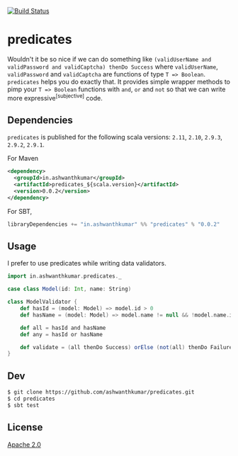 [![Build Status](https://snap-ci.com/ashwanthkumar/predicates/branch/master/build_image)](https://snap-ci.com/ashwanthkumar/predicates/branch/master)

# predicates
Wouldn't it be so nice if we can do something like `(validUserName and validPassword and validCaptcha) thenDo Success` where `validUserName`, `validPassword` and `validCaptcha` are functions of type `T => Boolean`. `predicates` helps you do exactly that. 
It provides simple wrapper methods to pimp your `T => Boolean` functions with `and`, `or` and `not` so that we can write more expressive<sup>[subjective]</sup> code. 

## Dependencies
`predicates` is published for the following scala versions: `2.11`, `2.10`, `2.9.3`, `2.9.2`, `2.9.1`.

For Maven
```xml
<dependency>
  <groupId>in.ashwanthkumar</groupId>
  <artifactId>predicates_${scala.version}</artifactId>
  <version>0.0.2</version>
</dependency>
```

For SBT,
```sbt
libraryDependencies += "in.ashwanthkumar" %% "predicates" % "0.0.2"
```

## Usage
I prefer to use predicates while writing data validators.

```scala
import in.ashwanthkumar.predicates._

case class Model(id: Int, name: String)

class ModelValidator {
    def hasId = (model: Model) => model.id > 0
    def hasName = (model: Model) => model.name != null && !model.name.isEmpty

    def all = hasId and hasName
    def any = hasId or hasName

    def validate = (all thenDo Success) orElse (not(all) thenDo Failure)
}
```


## Dev
```bash
$ git clone https://github.com/ashwanthkumar/predicates.git
$ cd predicates
$ sbt test
```

## License
[Apache 2.0](http://www.apache.org/licenses/LICENSE-2.0)

